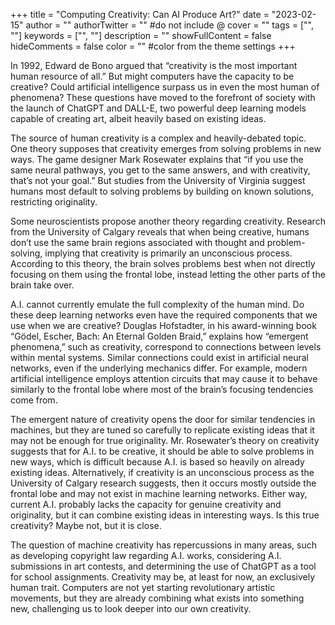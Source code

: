 +++
title = "Computing Creativity: Can AI Produce Art?"
date = "2023-02-15"
author = ""
authorTwitter = "" #do not include @
cover = ""
tags = ["", ""]
keywords = ["", ""]
description = ""
showFullContent = false
hideComments = false
color = "" #color from the theme settings
+++

In 1992, Edward de Bono argued that “creativity is the most important human resource of all.” But might computers have the capacity to be creative? Could artificial intelligence surpass us in even the most human of phenomena? These questions have moved to the forefront of society with the launch of ChatGPT and DALL-E, two powerful deep learning models capable of creating art, albeit heavily based on existing ideas.

The source of human creativity is a complex and heavily-debated topic. One theory supposes that creativity emerges from solving problems in new ways. The game designer Mark Rosewater explains that “if you use the same neural pathways, you get to the same answers, and with creativity, that’s not your goal.” But studies from the University of Virginia suggest humans most default to solving problems by building on known solutions, restricting originality.

Some neuroscientists propose another theory regarding creativity. Research from the University of Calgary reveals that when being creative, humans don’t use the same brain regions associated with thought and problem-solving, implying that creativity is primarily an unconscious process. According to this theory, the brain solves problems best when not directly focusing on them using the frontal lobe, instead letting the other parts of the brain take over.

A.I. cannot currently emulate the full complexity of the human mind. Do these deep learning networks even have the required components that we use when we are creative? Douglas Hofstadter, in his award-winning book “Gödel, Escher, Bach: An Eternal Golden Braid,” explains how “emergent phenomena,” such as creativity, correspond to connections between levels within mental systems. Similar connections could exist in artificial neural networks, even if the underlying mechanics differ. For example, modern artificial intelligence employs attention circuits that may cause it to behave similarly to the frontal lobe where most of the brain’s focusing tendencies come from.

The emergent nature of creativity opens the door for similar tendencies in machines, but they are tuned so carefully to replicate existing ideas that it may not be enough for true originality. Mr. Rosewater’s theory on creativity suggests that for A.I. to be creative, it should be able to solve problems in new ways, which is difficult because A.I. is based so heavily on already existing ideas. Alternatively, if creativity is an unconscious process as the University of Calgary research suggests, then it occurs mostly outside the frontal lobe and may not exist in machine learning networks. Either way, current A.I. probably lacks the capacity for genuine creativity and originality, but it can combine existing ideas in interesting ways. Is this true creativity? Maybe not, but it is close.

The question of machine creativity has repercussions in many areas, such as developing copyright law regarding A.I. works, considering A.I. submissions in art contests, and determining the use of ChatGPT as a tool for school assignments. Creativity may be, at least for now, an exclusively human trait. Computers are not yet starting revolutionary artistic movements, but they are already combining what exists into something new, challenging us to look deeper into our own creativity.
